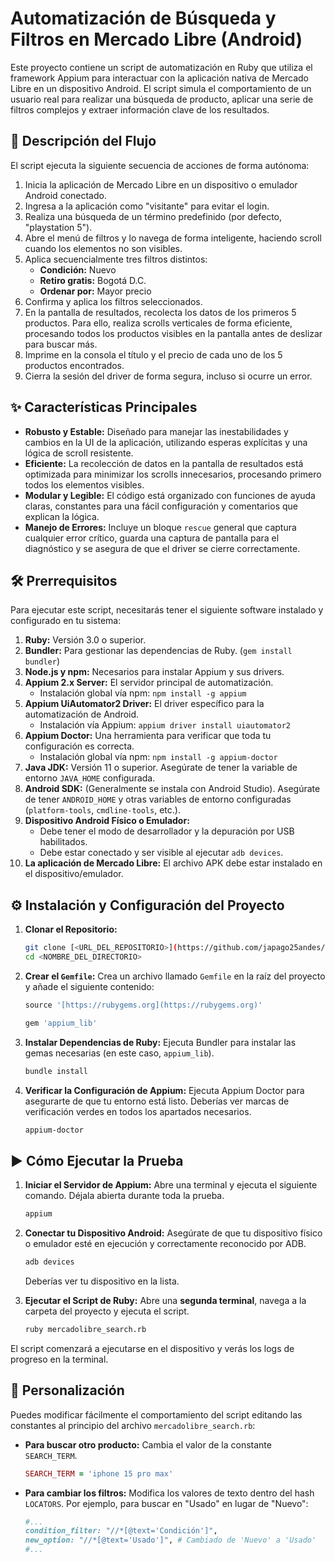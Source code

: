 # Automatización de Búsqueda y Filtros en Mercado Libre (Android)

Este proyecto contiene un script de automatización en Ruby que utiliza el framework Appium para interactuar con la aplicación nativa de Mercado Libre en un dispositivo Android. El script simula el comportamiento de un usuario real para realizar una búsqueda de producto, aplicar una serie de filtros complejos y extraer información clave de los resultados.

## 📜 Descripción del Flujo

El script ejecuta la siguiente secuencia de acciones de forma autónoma:
1.  Inicia la aplicación de Mercado Libre en un dispositivo o emulador Android conectado.
2.  Ingresa a la aplicación como "visitante" para evitar el login.
3.  Realiza una búsqueda de un término predefinido (por defecto, "playstation 5").
4.  Abre el menú de filtros y lo navega de forma inteligente, haciendo scroll cuando los elementos no son visibles.
5.  Aplica secuencialmente tres filtros distintos:
    * **Condición:** Nuevo
    * **Retiro gratis:** Bogotá D.C.
    * **Ordenar por:** Mayor precio
6.  Confirma y aplica los filtros seleccionados.
7.  En la pantalla de resultados, recolecta los datos de los primeros 5 productos. Para ello, realiza scrolls verticales de forma eficiente, procesando todos los productos visibles en la pantalla antes de deslizar para buscar más.
8.  Imprime en la consola el título y el precio de cada uno de los 5 productos encontrados.
9.  Cierra la sesión del driver de forma segura, incluso si ocurre un error.

## ✨ Características Principales

-   **Robusto y Estable:** Diseñado para manejar las inestabilidades y cambios en la UI de la aplicación, utilizando esperas explícitas y una lógica de scroll resistente.
-   **Eficiente:** La recolección de datos en la pantalla de resultados está optimizada para minimizar los scrolls innecesarios, procesando primero todos los elementos visibles.
-   **Modular y Legible:** El código está organizado con funciones de ayuda claras, constantes para una fácil configuración y comentarios que explican la lógica.
-   **Manejo de Errores:** Incluye un bloque `rescue` general que captura cualquier error crítico, guarda una captura de pantalla para el diagnóstico y se asegura de que el driver se cierre correctamente.

## 🛠️ Prerrequisitos

Para ejecutar este script, necesitarás tener el siguiente software instalado y configurado en tu sistema:

1.  **Ruby:** Versión 3.0 o superior.
2.  **Bundler:** Para gestionar las dependencias de Ruby. (`gem install bundler`)
3.  **Node.js y npm:** Necesarios para instalar Appium y sus drivers.
4.  **Appium 2.x Server:** El servidor principal de automatización.
    -   Instalación global vía npm: `npm install -g appium`
5.  **Appium UiAutomator2 Driver:** El driver específico para la automatización de Android.
    -   Instalación vía Appium: `appium driver install uiautomator2`
6.  **Appium Doctor:** Una herramienta para verificar que toda tu configuración es correcta.
    -   Instalación global vía npm: `npm install -g appium-doctor`
7.  **Java JDK:** Versión 11 o superior. Asegúrate de tener la variable de entorno `JAVA_HOME` configurada.
8.  **Android SDK:** (Generalmente se instala con Android Studio). Asegúrate de tener `ANDROID_HOME` y otras variables de entorno configuradas (`platform-tools`, `cmdline-tools`, etc.).
9.  **Dispositivo Android Físico o Emulador:**
    -   Debe tener el modo de desarrollador y la depuración por USB habilitados.
    -   Debe estar conectado y ser visible al ejecutar `adb devices`.
10. **La aplicación de Mercado Libre:** El archivo APK debe estar instalado en el dispositivo/emulador.

## ⚙️ Instalación y Configuración del Proyecto

1.  **Clonar el Repositorio:**
    ```bash
    git clone [<URL_DEL_REPOSITORIO>](https://github.com/japago25andes/repoMeliApp.git)
    cd <NOMBRE_DEL_DIRECTORIO>
    ```

2.  **Crear el `Gemfile`:**
    Crea un archivo llamado `Gemfile` en la raíz del proyecto y añade el siguiente contenido:
    ```ruby
    source '[https://rubygems.org](https://rubygems.org)'

    gem 'appium_lib'
    ```

3.  **Instalar Dependencias de Ruby:**
    Ejecuta Bundler para instalar las gemas necesarias (en este caso, `appium_lib`).
    ```bash
    bundle install
    ```

4.  **Verificar la Configuración de Appium:**
    Ejecuta Appium Doctor para asegurarte de que tu entorno está listo. Deberías ver marcas de verificación verdes en todos los apartados necesarios.
    ```bash
    appium-doctor
    ```

## ▶️ Cómo Ejecutar la Prueba

1.  **Iniciar el Servidor de Appium:**
    Abre una terminal y ejecuta el siguiente comando. Déjala abierta durante toda la prueba.
    ```bash
    appium
    ```

2.  **Conectar tu Dispositivo Android:**
    Asegúrate de que tu dispositivo físico o emulador esté en ejecución y correctamente reconocido por ADB.
    ```bash
    adb devices
    ```
    Deberías ver tu dispositivo en la lista.

3.  **Ejecutar el Script de Ruby:**
    Abre una **segunda terminal**, navega a la carpeta del proyecto y ejecuta el script.
    ```bash
    ruby mercadolibre_search.rb
    ```

El script comenzará a ejecutarse en el dispositivo y verás los logs de progreso en la terminal.

## 🔧 Personalización

Puedes modificar fácilmente el comportamiento del script editando las constantes al principio del archivo `mercadolibre_search.rb`:

-   **Para buscar otro producto:**
    Cambia el valor de la constante `SEARCH_TERM`.
    ```ruby
    SEARCH_TERM = 'iphone 15 pro max'
    ```
-   **Para cambiar los filtros:**
    Modifica los valores de texto dentro del hash `LOCATORS`. Por ejemplo, para buscar en "Usado" en lugar de "Nuevo":
    ```ruby
    #...
    condition_filter: "//*[@text='Condición']",
    new_option: "//*[@text='Usado']", # Cambiado de 'Nuevo' a 'Usado'
    #...
    ```
